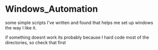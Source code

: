 # Windows_Automation
some simple scripts I've written and found that helps me set up windows the way I like it.

if something doesnt work its probably because I hard code most of the directories, so check that first
